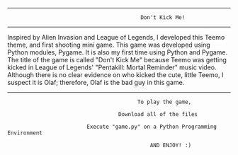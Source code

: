 ******************************************************************************************************************************

                                              Don't Kick Me!

******************************************************************************************************************************

Inspired by Alien Invasion and League of Legends, I developed this Teemo theme, and first shooting mini game. This game was developed using Python modules, Pygame. It is also my first time using Python and Pygame. The title of the game is called "Don't Kick Me" because Teemo was getting kicked in League of Legends' "Pentakill: Mortal Reminder" music video. Although there is no clear evidence on who kicked the cute, little Teemo, I suspect it is Olaf; therefore, Olaf is the bad guy in this game. 

******************************************************************************************************************************

            
                                             To play the game, 
                            
                                       Download all of the files
                 
                             Execute "game.py" on a Python Programming Environment
                            
                                                 AND ENJOY! :)
            
